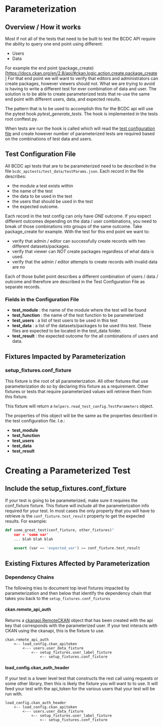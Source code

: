 # Parameterization

## Overview / How it works

Most if not all of the tests that need to be built to test the BCDC API require
the ability to query one end point using different:
  - Users
  - Data
  
For example the end point (package_create)[https://docs.ckan.org/en/2.8/api/#ckan.logic.action.create.package_create]
For that end point we will want to verify that editors and administrators can
create packages, however viewers should not.  What we are trying to avoid is 
having to write a different test for ever combination of data and user.  The 
solution is to be able to create parameterized tests that re-use the same 
end point with different users, data, and expected results.

The pattern that is to be used to accomplish this for the BCDC api will use the
pytest hook *pytest_generate_tests*.  The hook is implemented in the tests root 
conftest.py. 

When tests are run the hook is called which will read the 
[test configuration file](#test-configuration-file) and create however number
of parameterized tests are required based on the combinations of test data and 
users.   
   
## Test Configuration File

All BCDC api tests that are to be parameterized need to be described in the
file `bcdc_apitests/test_data/testParams.json`. Each record in the file 
describes:

* the module a test exists within
* the name of the test 
* the data to be used in the test
* the users that should be used in the test
* the expected outcome.

Each record in the test config can only have *ONE* outcome.  If you expect different
outcomes depending on the data / user combinations, you need to break of those
combinations into groups of the same outcome.  Take package_create for example.
With the test for this end point we want to:
- verify that admin / editor can successfully create records with two different 
  datasets/packages.
- verify that viewer can *NOT* create packages regardless of what data is used.
- verify that the admin / editor attempts to create records with invalid data
  are no
    
Each of those bullet point describes a different combination of users / data / 
outcome and therefore are described in the Test Configuration File as separate 
records.

### Fields in the Configuration File

* **test_module**   : the name of the module where the test will be found
* **test_function** : the name of the test function to be parameterized
* **test_users**    : a list of test users to be used in this test
* **test_data**     : a list of the datasets/packages to be used this test. These files are expected to be located in the test_data folder.
* **test_result**   : the expected outcome for the all combinations of users and data.

## Fixtures Impacted by Parameterization

### setup_fixtures.conf_fixture

This fixture is the root  of all parameterization.  All other fixtures that use
parameterization do so by declaring this fixture as a requirement.  Other fixtures
or tests that require parameterized values will retrieve them from this fixture.

This fixture will return a `helpers.read_test_config.TestParameters` object.

The properties of this object will be the same as the properties described in the 
test configuration file.  I.e.:

* **test_module** 
* **test_function**
* **test_users**
* **test_data**
* **test_result**

# Creating a Parameterized Test

## Include the setup_fixtures.conf_fixture

If your test is going to be parameterized, make sure it requires the conf_fixture 
fixture.  This fixture will include all the parameterization info required for
your test.  In most cases the only property that you will have to retrieve is 
the `conf_fixture.test_result` property to get the expected results. For 
example:

```python
def some_great_test(conf_fixture, other_fixtures)"
    var = 'some var'
    ... blah blah blah
    
    assert (var == 'expected_var') == conf_fixture.test_result
```

## Existing Fixtures Affected by Parameterization

### Dependency Chains

The following tries to document top level fixtures impacted by parameterization
and then below that identify the dependency chain that takes you back to the 
`setup_fixtures.conf_fixtures`

#### ckan.remote_api_auth

Returns a [ckanapi.RemoteCKAN](https://github.com/ckan/ckanapi#remoteckan) object
that has been created with the api key that corresponds with the parameterized
user.  If your test interacts with CKAN using the ckanapi, this is the fixture 
to use.

```
ckan.remote_api_auth
    <-- load_config.ckan_apitoken
        <--- users.user_data_fixture
            <-- setup_fixtures.user_label_fixture
                <-- setup_fixtures.conf_fixture
```

#### load_config.ckan_auth_header

If your test is a lower level test that constructs the rest call using requests
or some other library, then this is likely the fixture you will want to to use.
It will feed your test with the api_token for the various users that your test
will be run with.

```
load_config.ckan_auth_header
    <-- load_config.ckan_apitoken
        <--- users.user_data_fixture
            <-- setup_fixtures.user_label_fixture
                <-- setup_fixtures.conf_fixture

```


